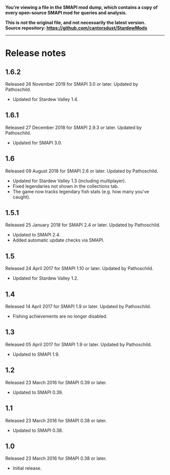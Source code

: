 **You're viewing a file in the SMAPI mod dump, which contains a copy of every open-source SMAPI mod
for queries and analysis.**

**This is _not_ the original file, and not necessarily the latest version.**  
**Source repository: https://github.com/cantorsdust/StardewMods**

----

# Release notes
## 1.6.2
Released 26 November 2019 for SMAPI 3.0 or later. Updated by Pathoschild.

* Updated for Stardew Valley 1.4.

## 1.6.1
Released 27 December 2018 for SMAPI 2.9.3 or later. Updated by Pathoschild.

* Updated for SMAPI 3.0.

## 1.6
Released 09 August 2018 for SMAPI 2.6 or later. Updated by Pathoschild.

* Updated for Stardew Valley 1.3 (including multiplayer).
* Fixed legendaries not shown in the collections tab.
* The game now tracks legendary fish stats (e.g. how many you've caught).

## 1.5.1
Released 25 January 2018 for SMAPI 2.4 or later. Updated by Pathoschild.

* Updated to SMAPI 2.4.
* Added automatic update checks via SMAPI.

## 1.5
Released 24 April 2017 for SMAPI 1.10 or later. Updated by Pathoschild.

* Updated for Stardew Valley 1.2.

## 1.4
Released 14 April 2017 for SMAPI 1.9 or later. Updated by Pathoschild.

* Fishing achievements are no longer disabled.

## 1.3
Released 05 April 2017 for SMAPI 1.9 or later. Updated by Pathoschild.

* Updated to SMAPI 1.9.

## 1.2
Released 23 March 2016 for SMAPI 0.39 or later.

* Updated to SMAPI 0.39.

## 1.1
Released 23 March 2016 for SMAPI 0.38 or later.

* Updated to SMAPI 0.38.

## 1.0
Released 23 March 2016 for SMAPI 0.38 or later.

* Initial release.
